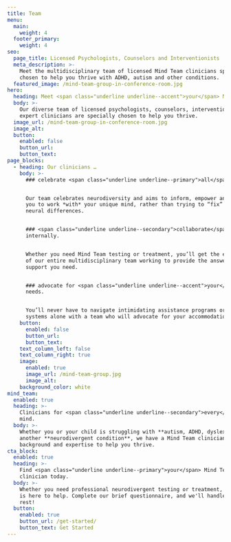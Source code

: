 ```yaml
---
title: Team
menu:
  main:
    weight: 4
  footer_primary:
    weight: 4
seo:
  page_title: Licensed Psychologists, Counselors and Interventionists
  meta_description: >-
    Meet the multidisciplinary team of licensed Mind Team clinicians specially
    chosen to help you thrive with ADHD, autism and other conditions.
  featured_image: /mind-team-group-in-conference-room.jpg
hero:
  heading: Meet <span class="underline underline--accent">your</span> Mind Team.
  body: >-
    Our diverse team of licensed psychologists, counselors, interventionists and
    expert clinicians are specially chosen to help you thrive.
  image_url: /mind-team-group-in-conference-room.jpg
  image_alt:
  button:
    enabled: false
    button_url:
    button_text:
page_blocks:
  - heading: Our clinicians …
    body: >-
      ### celebrate <span class="underline underline--primary">all</span> minds.


      Our team celebrates neurodiversity and aims to inform, empower and support
      you to work *with* your unique mind, rather than trying to “fix” your
      neural differences.


      ### <span class="underline underline--secondary">collaborate</span>
      internally.


      Whether you need Mind Team testing or treatment, you’ll get the expertise
      of our entire multidisciplinary team working to provide the answers and
      support you need.


      ### advocate for <span class="underline underline--accent">your</span>
      needs.


      You’ll never have to navigate intimidating assistance programs or school
      systems alone with a team who will advocate for your accommodation needs.
    button:
      enabled: false
      button_url:
      button_text:
    text_column_left: false
    text_column_right: true
    image:
      enabled: true
      image_url: /mind-team-group.jpg
      image_alt:
    background_color: white
mind_team:
  enabled: true
  heading: >-
    Clinicians for <span class="underline underline--secondary">every</span>
    mind.
  body: >-
    Whether you or your child is struggling with **autism, ADHD, dyslexia** or
    another **neurodivergent condition**, we have a Mind Team clinician with the
    background and expertise to help you thrive.
cta_block:
  enabled: true
  heading: >-
    Find <span class="underline underline--primary">your</span> Mind Team
    clinician today.
  body: >-
    Whether you need professional neurodivergent testing or treatment, our team
    is here to help. Complete our brief questionnaire, and we'll handle the
    rest!
  button:
    enabled: true
    button_url: /get-started/
    button_text: Get Started
---
```

